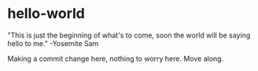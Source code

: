 # hello-world
"This is just the beginning of what's to come, soon the world will be saying hello to me." -Yosemite Sam

Making a commit change here, nothing to worry here. Move along.
